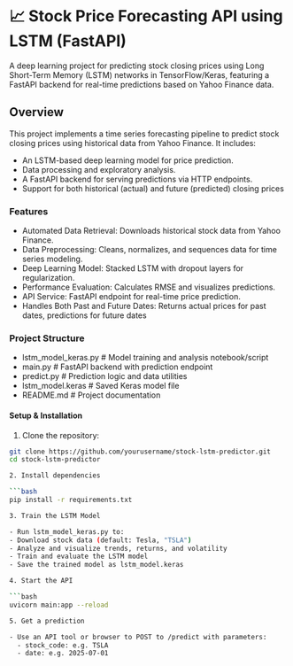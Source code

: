 # 📈 Stock Price Forecasting API using LSTM (FastAPI)
A deep learning project for predicting stock closing prices using Long Short-Term Memory (LSTM) networks in TensorFlow/Keras, featuring a FastAPI backend for real-time predictions based on Yahoo Finance data.

## Overview
This project implements a time series forecasting pipeline to predict stock closing prices using historical data from Yahoo Finance. It includes:

- An LSTM-based deep learning model for price prediction.
- Data processing and exploratory analysis.
- A FastAPI backend for serving predictions via HTTP endpoints.
- Support for both historical (actual) and future (predicted) closing prices

### Features
- Automated Data Retrieval: Downloads historical stock data from Yahoo Finance.
- Data Preprocessing: Cleans, normalizes, and sequences data for time series modeling.
- Deep Learning Model: Stacked LSTM with dropout layers for regularization.
- Performance Evaluation: Calculates RMSE and visualizes predictions.
- API Service: FastAPI endpoint for real-time price prediction.
- Handles Both Past and Future Dates: Returns actual prices for past dates, predictions for future dates

### Project Structure
- lstm_model_keras.py    # Model training and analysis notebook/script
- main.py                # FastAPI backend with prediction endpoint
- predict.py             # Prediction logic and data utilities
- lstm_model.keras       # Saved Keras model file
- README.md              # Project documentation

#### Setup & Installation

1. Clone the repository:

```bash
git clone https://github.com/yourusername/stock-lstm-predictor.git
cd stock-lstm-predictor

2. Install dependencies

```bash
pip install -r requirements.txt

3. Train the LSTM Model

- Run lstm_model_keras.py to:
- Download stock data (default: Tesla, "TSLA")
- Analyze and visualize trends, returns, and volatility
- Train and evaluate the LSTM model
- Save the trained model as lstm_model.keras

4. Start the API

```bash
uvicorn main:app --reload

5. Get a prediction

- Use an API tool or browser to POST to /predict with parameters:
  - stock_code: e.g. TSLA
  - date: e.g. 2025-07-01


